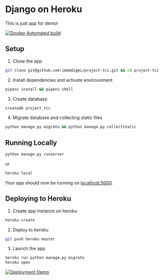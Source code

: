 # Django on Heroku
This is just app for demo!

[![Docker Automated build](https://img.shields.io/docker/automated/jrottenberg/ffmpeg.svg?style=flat-square)](https://hub.docker.com/r/imamdigmi/project-tcc/)

## Setup
1. Clone the app
```bash
git clone git@github.com:imamdigmi/project-tcc.git && cd project-tcc
```

2. Install dependencies and activate envirounment
```bash
pipenv install && pipenv shell
```

3. Create database
```bash
createdb project_tcc
```

4. Migrate database and collecting static files
```bash
python manage.py migrate && python manage.py collectstatic
```

## Running Locally
```bash
python manage.py runserver
```
or
```bash
heroku local
```
Your app should now be running on [localhost:5000](http://localhost:5000/).

## Deploying to Heroku

1. Create app instance on heroku
```bash
heroku create
```

2. Deploy to heroku
```bash
git push heroku master
```

3. Launch the app
```bash
heroku run python manage.py migrate
heroku open
```


[![Deployment Demo](https://img.youtube.com/vi/HPrq7ZNSS-8/0.jpg)](https://www.youtube.com/watch?v=HPrq7ZNSS-8)
